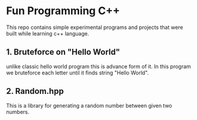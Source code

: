 # Fun Programming C++

This repo contains simple experimental programs and projects that were built while learning c++ language.

## 1. Bruteforce on "Hello World"

unlike classic hello world program this is advance form of it. In this program we bruteforce each letter until it finds string "Hello World".

## 2. Random.hpp

This is a library for generating a random number between given two numbers.
